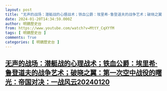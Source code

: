 ```yaml
---
layout: post
title: "无声的战场：潜艇战的心理战术；铁血公爵：埃里希·鲁登道夫的战争艺术；破晓之翼：第一次空中战役的曙光：帝国对决：一战风云20240120"
date: 2024-01-20T14:34:59.000Z
author: 明鏡歷史台
from: https://www.youtube.com/watch?v=MttY_CqXYfM
tags: [ 明鏡歷史台 ]
comments: True
categories: [ 明鏡歷史台 ]
---
```

<!--1705761299000-->
[无声的战场：潜艇战的心理战术；铁血公爵：埃里希·鲁登道夫的战争艺术；破晓之翼：第一次空中战役的曙光：帝国对决：一战风云20240120](https://www.youtube.com/watch?v=MttY_CqXYfM)
------

<div>

</div>
